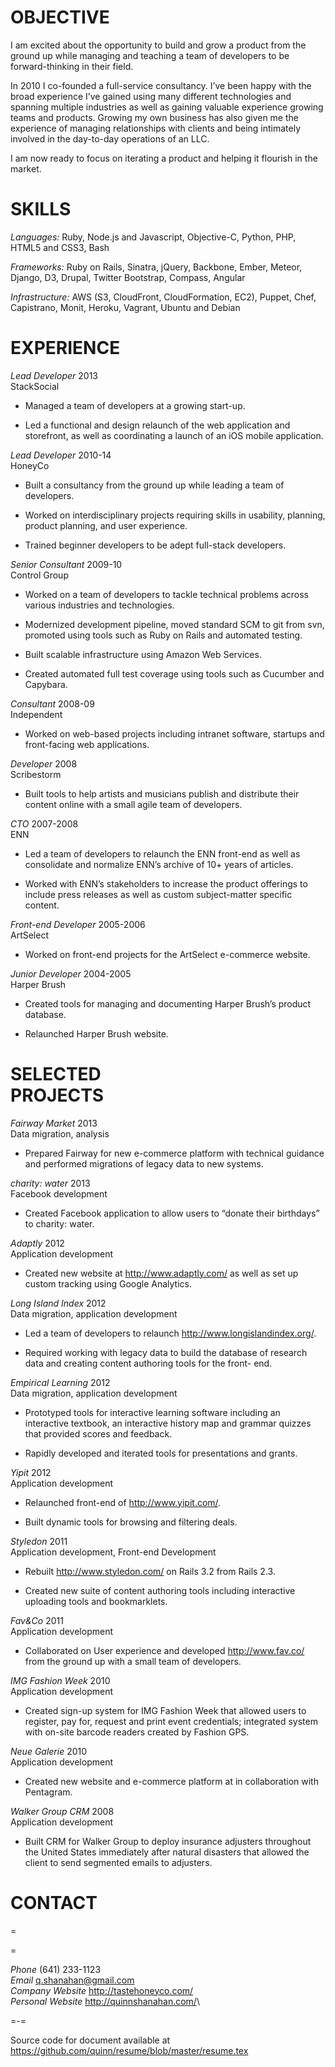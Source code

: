 OBJECTIVE
=========

I am excited about the opportunity to build and grow a product from the
ground up while managing and teaching a team of developers to be
forward-thinking in their field.

In 2010 I co-founded a full-service consultancy. I’ve been happy with
the broad experience I’ve gained using many different technologies and
spanning multiple industries as well as gaining valuable experience
growing teams and products. Growing my own business has also given me
the experience of managing relationships with clients and being
intimately involved in the day-to-day operations of an LLC.

I am now ready to focus on iterating a product and helping it flourish
in the market.

SKILLS
======

<span>*Languages:*</span> Ruby, Node.js and Javascript, Objective-C,
Python, PHP, HTML5 and CSS3, Bash

<span>*Frameworks:*</span> Ruby on Rails, Sinatra, jQuery, Backbone,
Ember, Meteor, Django, D3, Drupal, Twitter Bootstrap, Compass, Angular

<span>*Infrastructure:*</span> AWS (S3, CloudFront, CloudFormation,
EC2), Puppet, Chef, Capistrano, Monit, Heroku, Vagrant, Ubuntu and
Debian

EXPERIENCE
==========

<span>*Lead Developer*</span> 2013\
StackSocial

-   Managed a team of developers at a growing start-up.

-   Led a functional and design relaunch of the web application and
    storefront, as well as coordinating a launch of an iOS
    mobile application.

<span>*Lead Developer*</span> 2010-14\
HoneyCo

-   Built a consultancy from the ground up while leading a team
    of developers.

-   Worked on interdisciplinary projects requiring skills in usability,
    planning, product planning, and user experience.

-   Trained beginner developers to be adept full-stack developers.

<span>*Senior Consultant*</span> 2009-10\
Control Group

-   Worked on a team of developers to tackle technical problems across
    various industries and technologies.

-   Modernized development pipeline, moved standard SCM to git from svn,
    promoted using tools such as Ruby on Rails and automated testing.

-   Built scalable infrastructure using Amazon Web Services.

-   Created automated full test coverage using tools such as Cucumber
    and Capybara.

<span>*Consultant*</span> 2008-09\
Independent

-   Worked on web-based projects including intranet software, startups
    and front-facing web applications.

<span>*Developer*</span> 2008\
Scribestorm

-   Built tools to help artists and musicians publish and distribute
    their content online with a small agile team of developers.

<span>*CTO*</span> 2007-2008\
ENN

-   Led a team of developers to relaunch the ENN front-end as well as
    consolidate and normalize ENN’s archive of 10+ years of articles.

-   Worked with ENN’s stakeholders to increase the product offerings to
    include press releases as well as custom subject-matter
    specific content.

<span>*Front-end Developer*</span> 2005-2006\
ArtSelect

-   Worked on front-end projects for the ArtSelect e-commerce website.

<span>*Junior Developer*</span> 2004-2005\
Harper Brush

-   Created tools for managing and documenting Harper Brush’s
    product database.

-   Relaunched Harper Brush website.

SELECTED\
PROJECTS
=========

<span>*Fairway Market*</span> 2013\
Data migration, analysis

-   Prepared Fairway for new e-commerce platform with technical guidance
    and performed migrations of legacy data to new systems.

<span>*charity: water*</span> 2013\
Facebook development

-   Created Facebook application to allow users to “donate their
    birthdays” to charity: water.

<span>*Adaptly*</span> 2012\
Application development

-   Created new website at <http://www.adaptly.com/> as well as set up
    custom tracking using Google Analytics.

<span>*Long Island Index*</span> 2012\
Data migration, application development

-   Led a team of developers to relaunch
    <http://www.longislandindex.org/>.

-   Required working with legacy data to build the database of research
    data and creating content authoring tools for the front- end.

<span>*Empirical Learning*</span> 2012\
Data migration, application development

-   Prototyped tools for interactive learning software including an
    interactive textbook, an interactive history map and grammar quizzes
    that provided scores and feedback.

-   Rapidly developed and iterated tools for presentations and grants.

<span>*Yipit*</span> 2012\
Application development

-   Relaunched front-end of <http://www.yipit.com/>.

-   Built dynamic tools for browsing and filtering deals.

<span>*Styledon*</span> 2011\
Application development, Front-end Development

-   Rebuilt <http://www.styledon.com/> on Rails 3.2 from Rails 2.3.

-   Created new suite of content authoring tools including interactive
    uploading tools and bookmarklets.

<span>*Fav&Co*</span> 2011\
Application development

-   Collaborated on User experience and developed <http://www.fav.co/>
    from the ground up with a small team of developers.

<span>*IMG Fashion Week*</span> 2010\
Application development

-   Created sign-up system for IMG Fashion Week that allowed users to
    register, pay for, request and print event credentials; integrated
    system with on-site barcode readers created by Fashion GPS.

<span>*Neue Galerie*</span> 2010\
Application development

-   Created new website and e-commerce platform at in collaboration
    with Pentagram.

<span>*Walker Group CRM*</span> 2008\
Application development

-   Built CRM for Walker Group to deploy insurance adjusters throughout
    the United States immediately after natural disasters that allowed
    the client to send segmented emails to adjusters.

CONTACT
=======

=

=

<span>*Phone*</span> (641) 233-1123\
<span>*Email*</span> q.shanahan@gmail.com\
<span>*Company Website*</span> <http://tastehoneyco.com/>\
<span>*Personal Website*</span> <http://quinnshanahan.com/>\

=-=

Source code for document available at
<https://github.com/quinn/resume/blob/master/resume.tex>
